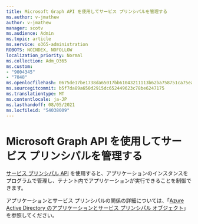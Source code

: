 ```yaml
---
title: Microsoft Graph API を使用してサービス プリンシパルを管理する
ms.author: v-jmathew
author: v-jmathew
manager: scotv
ms.audience: Admin
ms.topic: article
ms.service: o365-administration
ROBOTS: NOINDEX, NOFOLLOW
localization_priority: Normal
ms.collection: Adm_O365
ms.custom:
- "9004345"
- "7848"
ms.openlocfilehash: 0675de17be1738da65017bb61043211113b62ba758751ca75ea4926683006e38
ms.sourcegitcommit: b5f7da89a650d2915dc652449623c78be6247175
ms.translationtype: MT
ms.contentlocale: ja-JP
ms.lasthandoff: 08/05/2021
ms.locfileid: "54038009"
---
```

# <a name="use-microsoft-graph-api-to-manage-service-principal"></a>Microsoft Graph API を使用してサービス プリンシパルを管理する

[サービス プリンシパル API](https://docs.microsoft.com/graph/api/resources/serviceprincipal) を使用すると、アプリケーションのインスタンスをプログラムで管理し、テナント内でアプリケーションが実行できることを制御できます。

アプリケーションとサービス プリンシパルの関係の詳細については、「[Azure Active Directory のアプリケーションとサービス プリンシパル オブジェクト](https://docs.microsoft.com/azure/active-directory/develop/app-objects-and-service-principals)」を参照してください。

